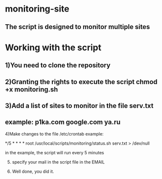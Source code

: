 # monitoring-site
The script is designed to monitor multiple sites
----------------------------------------------------------------------------------------------------
# Working with the script

1)You need to clone the repository
----------------------------------------------------------------------------------------------------
2)Granting the rights to execute the script chmod +x monitoring.sh
----------------------------------------------------------------------------------------------------
3)Add a list of sites to monitor in the file serv.txt
----------------------------------------------------------------------------------------------------
example:
p1ka.com
google.com
ya.ru
----------------------------------------------------------------------------------------------------
4)Make changes to the file /etc/crontab
example:

*/5     *       *       *       *       root    /usr/local/scripts/monitoring/status.sh serv.txt > /dev/null

in the example, the script will run every 5 minutes

5) specify your mail in the script file in the EMAIL

6) Well done, you did it.
